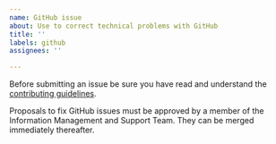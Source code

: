```yaml
---
name: GitHub issue
about: Use to correct technical problems with GitHub
title: ''
labels: github
assignees: ''

---
```


Before submitting an issue be sure you have read and understand the [contributing guidelines](https://github.com/cf-convention/cf-convention.github.io/blob/master/CONTRIBUTING.md).

Proposals to fix GitHub issues must be approved by a member of the Information Management and Support Team.
They can be merged immediately thereafter.
